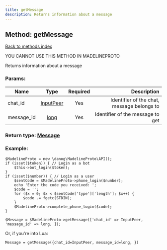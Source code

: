 ```yaml
---
title: getMessage
description: Returns information about a message
---
```

## Method: getMessage  
[Back to methods index](index.md)


YOU CANNOT USE THIS METHOD IN MADELINEPROTO


Returns information about a message

### Params:

| Name     |    Type       | Required | Description |
|----------|:-------------:|:--------:|------------:|
|chat\_id|[InputPeer](../types/InputPeer.md) | Yes|Identifier of the chat, message belongs to|
|message\_id|[long](../types/long.md) | Yes|Identifier of the message to get|


### Return type: [Message](../types/Message.md)

### Example:


```
$MadelineProto = new \danog\MadelineProto\API();
if (isset($token)) { // Login as a bot
    $this->bot_login($token);
}
if (isset($number)) { // Login as a user
    $sentCode = $MadelineProto->phone_login($number);
    echo 'Enter the code you received: ';
    $code = '';
    for ($x = 0; $x < $sentCode['type']['length']; $x++) {
        $code .= fgetc(STDIN);
    }
    $MadelineProto->complete_phone_login($code);
}

$Message = $MadelineProto->getMessage(['chat_id' => InputPeer, 'message_id' => long, ]);
```

Or, if you're into Lua:

```
Message = getMessage({chat_id=InputPeer, message_id=long, })
```

